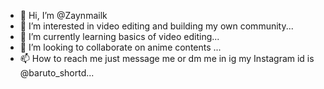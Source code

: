 - 👋 Hi, I’m @Zaynmailk
- 👀 I’m interested in video editing and building my own community...
- 🌱 I’m currently learning basics of video editing...
- 💞️ I’m looking to collaborate on anime contents ...
- 📫 How to reach me just message me or dm me in ig my Instagram id is @baruto_shortd...

<!---
Zaynmailk/Zaynmailk is a ✨ special ✨ repository because its `README.md` (this file) appears on your GitHub profile.
You can click the Preview link to take a look at your changes.
--->
